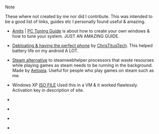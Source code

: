 > [!NOTE]
These where not created by me nor did I contribute. This was intended to be a good list of links, guides etc I personally found useful & amazing.
- [Amits](https://github.com/amitxv) | [PC Tuning Guide](https://github.com/amitxv/PC-Tuning) is about how to create your own windows & how to tune your system. JUST AN AMAZING GUIDE.

- [Debloating & having the perfect phone](https://youtu.be/MFbXFG2xDJI?si=1Dh7paiS4QnOl4OZ) by [ChrisTitusTech](https://youtube.com/ChrisTitusTech). This helped battery life on my android A LOT.

- [Steam alternative](https://github.com/Aetopia/NoSteamWebHelper) to steamwebhelper processors that waste resourses while playing games as steam needs to be running in the background. Made by [Aetopia](https://github.com/Aetopia). Useful for people who play games on steam such as me.

- Windows XP [ISO FILE](https://archive.org/details/WinXPProSP3x86) Used this in a VM & it worked flawlessly. Activation key in description of site.

- []()

- []()

- []()

- []()




































